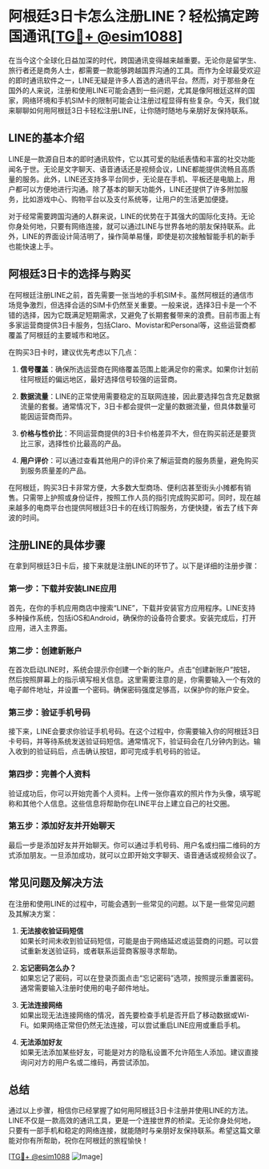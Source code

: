 # 阿根廷3日卡怎么注册LINE？轻松搞定跨国通讯[[TG💪+ @esim1088](https://t.me/s/esim1088)]

在当今这个全球化日益加深的时代，跨国通讯变得越来越重要。无论你是留学生、旅行者还是商务人士，都需要一款能够跨越国界沟通的工具。而作为全球最受欢迎的即时通讯软件之一，LINE无疑是许多人首选的通讯平台。然而，对于那些身在国外的人来说，注册和使用LINE可能会遇到一些问题，尤其是像阿根廷这样的国家，网络环境和手机SIM卡的限制可能会让注册过程显得有些复杂。今天，我们就来聊聊如何用阿根廷3日卡轻松注册LINE，让你随时随地与亲朋好友保持联系。

## LINE的基本介绍

LINE是一款源自日本的即时通讯软件，它以其可爱的贴纸表情和丰富的社交功能闻名于世。无论是文字聊天、语音通话还是视频会议，LINE都能提供流畅且高质量的服务。此外，LINE还支持多平台同步，无论是在手机、平板还是电脑上，用户都可以方便地进行沟通。除了基本的聊天功能外，LINE还提供了许多附加服务，比如游戏中心、购物平台以及支付系统等，让用户的生活更加便捷。

对于经常需要跨国沟通的人群来说，LINE的优势在于其强大的国际化支持。无论你身处何地，只要有网络连接，就可以通过LINE与世界各地的朋友保持联系。此外，LINE的界面设计简洁明了，操作简单易懂，即使是初次接触智能手机的新手也能快速上手。

## 阿根廷3日卡的选择与购买

在阿根廷注册LINE之前，首先需要一张当地的手机SIM卡。虽然阿根廷的通信市场竞争激烈，但选择合适的SIM卡仍然至关重要。一般来说，选择3日卡是一个不错的选择，因为它既满足短期需求，又避免了长期套餐带来的浪费。目前市面上有多家运营商提供3日卡服务，包括Claro、Movistar和Personal等，这些运营商都覆盖了阿根廷的主要城市和地区。

在购买3日卡时，建议优先考虑以下几点：

1. **信号覆盖**：确保所选运营商在网络覆盖范围上能满足你的需求。如果你计划前往阿根廷的偏远地区，最好选择信号较强的运营商。
   
2. **数据流量**：LINE的正常使用需要稳定的互联网连接，因此要选择包含充足数据流量的套餐。通常情况下，3日卡都会提供一定量的数据流量，但具体数量可能因运营商而异。

3. **价格与性价比**：不同运营商提供的3日卡价格差异不大，但在购买前还是要货比三家，选择性价比最高的产品。

4. **用户评价**：可以通过查看其他用户的评价来了解运营商的服务质量，避免购买到服务质量差的产品。

在阿根廷，购买3日卡非常方便，大多数大型商场、便利店甚至街头小摊都有销售。只需带上护照或身份证件，按照工作人员的指引完成购买即可。同时，现在越来越多的电商平台也提供阿根廷3日卡的在线订购服务，方便快捷，省去了线下奔波的时间。

## 注册LINE的具体步骤

在拿到阿根廷3日卡后，接下来就是注册LINE的环节了。以下是详细的注册步骤：

### 第一步：下载并安装LINE应用

首先，在你的手机应用商店中搜索“LINE”，下载并安装官方应用程序。LINE支持多种操作系统，包括iOS和Android，确保你的设备符合要求。安装完成后，打开应用，进入主界面。

### 第二步：创建新账户

在首次启动LINE时，系统会提示你创建一个新的账户。点击“创建新账户”按钮，然后按照屏幕上的指示填写相关信息。这里需要注意的是，你需要输入一个有效的电子邮件地址，并设置一个密码。确保密码强度足够高，以保护你的账户安全。

### 第三步：验证手机号码

接下来，LINE会要求你验证手机号码。在这个过程中，你需要输入你的阿根廷3日卡号码，并等待系统发送验证码短信。通常情况下，验证码会在几分钟内到达。输入收到的验证码后，点击确认按钮，即可完成手机号码的验证。

### 第四步：完善个人资料

验证成功后，你可以开始完善个人资料。上传一张你喜欢的照片作为头像，填写昵称和其他个人信息。这些信息将帮助你在LINE平台上建立自己的社交圈。

### 第五步：添加好友并开始聊天

最后一步是添加好友并开始聊天。你可以通过手机号码、用户名或扫描二维码的方式添加朋友。一旦添加成功，就可以立即开始文字聊天、语音通话或视频会议了。

## 常见问题及解决方法

在注册和使用LINE的过程中，可能会遇到一些常见的问题。以下是一些常见问题及其解决方案：

1. **无法接收验证码短信**  
   如果长时间未收到验证码短信，可能是由于网络延迟或运营商的问题。可以尝试重新发送验证码，或者联系运营商客服寻求帮助。

2. **忘记密码怎么办？**  
   如果忘记了密码，可以在登录页面点击“忘记密码”选项，按照提示重置密码。通常需要输入注册时使用的电子邮件地址。

3. **无法连接网络**  
   如果出现无法连接网络的情况，首先要检查手机是否开启了移动数据或Wi-Fi。如果网络正常但仍然无法连接，可以尝试重启LINE应用或重启手机。

4. **无法添加好友**  
   如果无法添加某些好友，可能是对方的隐私设置不允许陌生人添加。建议直接询问对方的用户名或二维码，再尝试添加。

## 总结

通过以上步骤，相信你已经掌握了如何用阿根廷3日卡注册并使用LINE的方法。LINE不仅是一款高效的通讯工具，更是一个连接世界的桥梁。无论你身处何地，只要有一部手机和稳定的网络连接，就能随时与亲朋好友保持联系。希望这篇文章能对你有所帮助，祝你在阿根廷的旅程愉快！

[[TG💪+ @esim1088](https://t.me/s/esim1088) ![Image](https://i.postimg.cc/4NQfJmqS/Snipaste-2025-05-13-00-14-12.png)]